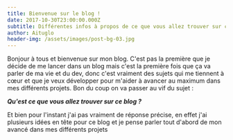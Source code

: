 ```yaml
---
title: Bienvenue sur le blog !
date: 2017-10-30T23:00:00.000Z
subtitle: Différentes infos à propos de ce que vous allez trouver sur ce blog
author: Aituglo
header-img: /assets/images/post-bg-03.jpg
---
```

Bonjour à tous et bienvenue sur mon blog. C'est pas la première que je décide de me lancer dans un blog mais c'est la première fois que ça va parler de ma vie et du dev, donc c'est vraiment des sujets qui me tiennent à cœur et que je veux développer pour m'aider à avancer au maximum dans mes différents projets. Bon du coup on va passer au vif du sujet :

_**Qu'est ce que vous allez trouver sur ce blog ?**_

Et bien pour l'instant j'ai pas vraiment de réponse précise, en effet j'ai plusieurs idées en tête pour ce blog et je pense parler tout d'abord de mon avancé dans mes différents projets
